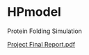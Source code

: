 # HPmodel
Protein Folding Simulation

[Project Final Report.pdf](https://github.com/sofiathelima/HPmodel/files/11184019/Project.Final.Report.pdf)
